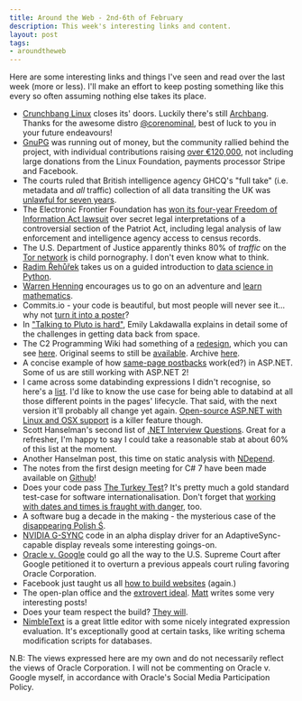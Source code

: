 ```yaml
---
title: Around the Web - 2nd-6th of February
description: This week's interesting links and content.
layout: post
tags:
- aroundtheweb
---
```


Here are some interesting links and things I've seen and read over the last week (more or less). I'll make an effort to keep posting something like this every so often assuming nothing else takes its place.

* [Crunchbang Linux][crunchbanglinux] closes its' doors. Luckily there's still [Archbang][archbanglinux]. Thanks for the awesome distro [@corenominal][core-nominal], best of luck to you in your future endeavours!
* [GnuPG][gnupg-donations] was running out of money, but the community rallied behind the project, with individual contributions raising [over €120,000][gnupg-donations-after], not including large donations from the Linux Foundation, payments processor Stripe and Facebook.
* The courts ruled that British intelligence agency GHCQ's "full take" (i.e. metadata and *all* traffic) collection of all data transiting the UK was [unlawful for seven years][mass-surveillance-unlawful].
* The Electronic Frontier Foundation has [won its four-year Freedom of Information Act lawsuit][eff-legal-basis-for-spying] over secret legal interpretations of a controversial section of the Patriot Act, including legal analysis of law enforcement and intelligence agency access to census records.
* The U.S. Department of Justice apparently thinks 80% of *traffic* on the [Tor network][doj-tor-traffic] is child pornography. I don't even know what to think.
* [Radim Řehůřek][radim] takes us on a guided introduction to [data science in Python][python-data-science].
* [Warren Henning][warren-henning] encourages us to go on an adventure and [learn mathematics][adventures-in-mathematics].
* Commits.io - your code is beautiful, but most people will never see it... why not [turn it into a poster][commits-io]?
* In ["Talking to Pluto is hard"][talking-to-pluto], Emily Lakdawalla explains in detail some of the challenges in getting data back from space.
* The C2 Programming Wiki had something of a [redesign][c2-redesign], which you can see [here][c2-new]. Original seems to still be [available][c2-original]. Archive [here][c2-archive].
* A concise example of how [same-page postbacks][aspnet-postback] work(ed?) in ASP.NET. Some of us are still working with ASP.NET 2!
* I came across some databinding expressions I didn't recognise, so here's a [list][aspnet-databinding]. I'd like to know the use case for being able to databind at all those different points in the pages' lifecycle. That said, with the next version it'll probably all change yet again. [Open-source ASP.NET with Linux and OSX support][aspnet-five-on-docker] is a killer feature though.
* Scott Hanselman's second list of [.NET Interview Questions][dotnet-interviewquestions]. Great for a refresher, I'm happy to say I could take a reasonable stab at about 60% of this list at the moment.
* Another Hanselman post, this time on static analysis with [NDepend][hanselman-ndepend].
* The notes from the first design meeting for C# 7 have been made available on [Github][c-sharp-design-notes]! 
* Does your code pass [The Turkey Test][turkey-test]? It's pretty much a gold standard test-case for software internationalisation. Don't forget that [working with dates and times is fraught with danger][nodatime-blog], too.
* A software bug a decade in the making - the mysterious case of the [disappearing Polish Ś][polish-s-bug].
* [NVIDIA G-SYNC][nvidia-gsync] code in an alpha display driver for an AdaptiveSync-capable display reveals some interesting goings-on.
* [Oracle v. Google][oracle-v-google] could go all the way to the U.S. Supreme Court after Google petitioned it to overturn a previous appeals court ruling favoring Oracle Corporation.
* Facebook just taught us all [how to build websites][facebook] (again.)
* The open-plan office and the [extrovert ideal][extroverts]. [Matt][matt-blodgett] writes some very interesting posts!
* Does your team respect the build? [They will][siren-of-shame].
* [NimbleText][nimble] is a great little editor with some nicely integrated expression evaluation. It's exceptionally good at certain tasks, like writing schema modification scripts for databases.

N.B: The views expressed here are my own and do not necessarily reflect the views of Oracle Corporation. I will not be commenting on Oracle v. Google myself, in accordance with Oracle's Social Media Participation Policy.

[facebook]: https://medium.com/@ericflo/facebook-just-taught-us-all-how-to-build-websites-51f1e7e996f2
[extroverts]: http://www.mattblodgett.com/2015/02/the-open-plan-office-and-extrovert-ideal.html
[siren-of-shame]: http://www.sirenofshame.com/
[crunchbanglinux]: http://crunchbang.org/forums/viewtopic.php?id=38916
[archbanglinux]: http://wiki.archbang.org/index.php?title=Main_Page
[core-nominal]: https://twitter.com/corenominal
[python-data-science]: http://radimrehurek.com/data_science_python/
[radim]: https://twitter.com/radimrehurek
[gnupg-donations]: http://www.propublica.org/article/the-worlds-email-encryption-software-relies-on-one-guy-who-is-going-broke
[gnupg-donations-after]: https://www.gnupg.org
[mass-surveillance-unlawful]: http://www.theguardian.com/uk-news/2015/feb/06/gchq-mass-internet-surveillance-unlawful-court-nsa
[warren-henning]: https://medium.com/@warrenhenning
[adventures-in-mathematics]: https://medium.com/@warrenhenning/a-software-engineers-adventures-in-learning-mathematics-62140c59e5c
[commits-io]: https://commits.io/#
[talking-to-pluto]: http://www.planetary.org/blogs/emily-lakdawalla/2015/01300800-talking-to-pluto-is-hard.html
[aspnet-postback]: http://www.evagoras.com/2011/02/10/how-postback-works-in-asp-net/
[dotnet-interviewquestions]: http://www.hanselman.com/blog/WhatGreatNETDevelopersOughtToKnowMoreNETInterviewQuestions.aspx
[turkey-test]: http://www.moserware.com/2008/02/does-your-code-pass-turkey-test.html
[nodatime-blog]: http://blog.nodatime.org/2011/08/what-wrong-with-datetime-anyway.html
[polish-s-bug]: https://medium.com/medium-eng/the-curious-case-of-disappearing-polish-s-fa398313d4df
[nvidia-gsync]: http://mobile.slashdot.org/comments.pl?sid=6890701&cid=48966895
[oracle-v-google]: http://www.zdnet.com/article/oracle-v-google-could-end-up-in-the-u-s-supreme-court/#ftag=RSSbaffb68
[matt-blodgett]: http://www.mattblodgett.com/
[nimble]: http://nimbletext.com/
[c2-redesign]: http://blog.talles.me/whats-with-the-new-c2-wiki.html
[c2-new]: http://c2.fed.wiki.org/
[c2-original]: http://c2.com/cgi/wiki
[c2-archive]: https://archive.org/details/c2.com-wiki_201501
[hanselman-ndepend]: http://www.hanselman.com/blog/ExitingTheZoneOfPainStaticAnalysisWithNDepend.aspx
[aspnet-databinding]: https://msdn.microsoft.com/en-us/library/ms178366(v=vs.140).aspx
[aspnet-five-on-docker]: blog.markrendle.net/fun-with-asp-net-5-linux-docker-part-3/
[eff-legal-basis-for-spying]: https://www.eff.org/press/releases/eff-wins-battle-over-secret-legal-opinions-government-spying
[tamper-resistant-nail-polish]: http://www.wired.com/2013/12/better-data-security-nail-polish/
[doj-tor-traffic]: http://www.wired.com/2015/01/department-justice-80-percent-tor-traffic-child-porn/
[c-sharp-design-notes]: https://github.com/dotnet/roslyn/issues/98